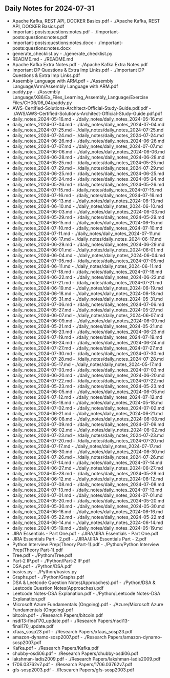 ## Daily Notes for 2024-07-31

- Apache Kafka, REST API, DOCKER Basics.pdf - ./Apache Kafka, REST API, DOCKER Basics.pdf
- Important-posts:questions:notes.pdf - ./Important-posts:questions:notes.pdf
- Important-posts:questions:notes.docx - ./Important-posts:questions:notes.docx
- generate_checklist.py - ./generate_checklist.py
- README.md - ./README.md
- Apache Kafka Extra Notes.pdf - ./Apache Kafka Extra Notes.pdf
- Important DP Questions & Extra Imp Links.pdf - ./Important DP Questions & Extra Imp Links.pdf
- Assembly Language with ARM.pdf - ./Assembly Language/Arm/Assembly Language with ARM.pdf
- paddy.py - ./Assembly Language/X86/Ex_Files_Learning_Assembly_Language/Exercise Files/CH06/06_04/paddy.py
- AWS-Certified-Solutions-Architect-Official-Study-Guide.pdf.pdf - ./AWS/AWS-Certified-Solutions-Architect-Official-Study-Guide.pdf.pdf
- daily_notes_2024-05-16.md - ./daily_notes/daily_notes_2024-05-16.md
- daily_notes_2024-07-04.md - ./daily_notes/daily_notes_2024-07-04.md
- daily_notes_2024-07-25.md - ./daily_notes/daily_notes_2024-07-25.md
- daily_notes_2024-07-24.md - ./daily_notes/daily_notes_2024-07-24.md
- daily_notes_2024-06-26.md - ./daily_notes/daily_notes_2024-06-26.md
- daily_notes_2024-07-07.md - ./daily_notes/daily_notes_2024-07-07.md
- daily_notes_2024-06-06.md - ./daily_notes/daily_notes_2024-06-06.md
- daily_notes_2024-06-28.md - ./daily_notes/daily_notes_2024-06-28.md
- daily_notes_2024-05-25.md - ./daily_notes/daily_notes_2024-05-25.md
- daily_notes_2024-07-29.md - ./daily_notes/daily_notes_2024-07-29.md
- daily_notes_2024-06-25.md - ./daily_notes/daily_notes_2024-06-25.md
- daily_notes_2024-05-24.md - ./daily_notes/daily_notes_2024-05-24.md
- daily_notes_2024-05-26.md - ./daily_notes/daily_notes_2024-05-26.md
- daily_notes_2024-07-15.md - ./daily_notes/daily_notes_2024-07-15.md
- daily_notes_2024-07-16.md - ./daily_notes/daily_notes_2024-07-16.md
- daily_notes_2024-06-13.md - ./daily_notes/daily_notes_2024-06-13.md
- daily_notes_2024-06-10.md - ./daily_notes/daily_notes_2024-06-10.md
- daily_notes_2024-06-03.md - ./daily_notes/daily_notes_2024-06-03.md
- daily_notes_2024-05-29.md - ./daily_notes/daily_notes_2024-05-29.md
- daily_notes_2024-06-15.md - ./daily_notes/daily_notes_2024-06-15.md
- daily_notes_2024-07-10.md - ./daily_notes/daily_notes_2024-07-10.md
- daily_notes_2024-07-11.md - ./daily_notes/daily_notes_2024-07-11.md
- daily_notes_2024-06-17.md - ./daily_notes/daily_notes_2024-06-17.md
- daily_notes_2024-06-29.md - ./daily_notes/daily_notes_2024-06-29.md
- daily_notes_2024-06-01.md - ./daily_notes/daily_notes_2024-06-01.md
- daily_notes_2024-06-04.md - ./daily_notes/daily_notes_2024-06-04.md
- daily_notes_2024-07-05.md - ./daily_notes/daily_notes_2024-07-05.md
- daily_notes_2024-06-11.md - ./daily_notes/daily_notes_2024-06-11.md
- daily_notes_2024-07-18.md - ./daily_notes/daily_notes_2024-07-18.md
- daily_notes_2024-06-22.md - ./daily_notes/daily_notes_2024-06-22.md
- daily_notes_2024-07-21.md - ./daily_notes/daily_notes_2024-07-21.md
- daily_notes_2024-06-19.md - ./daily_notes/daily_notes_2024-06-19.md
- daily_notes_2024-06-18.md - ./daily_notes/daily_notes_2024-06-18.md
- daily_notes_2024-05-31.md - ./daily_notes/daily_notes_2024-05-31.md
- daily_notes_2024-07-06.md - ./daily_notes/daily_notes_2024-07-06.md
- daily_notes_2024-05-27.md - ./daily_notes/daily_notes_2024-05-27.md
- daily_notes_2024-06-07.md - ./daily_notes/daily_notes_2024-06-07.md
- daily_notes_2024-06-09.md - ./daily_notes/daily_notes_2024-06-09.md
- daily_notes_2024-05-21.md - ./daily_notes/daily_notes_2024-05-21.md
- daily_notes_2024-06-23.md - ./daily_notes/daily_notes_2024-06-23.md
- daily_notes_2024-07-19.md - ./daily_notes/daily_notes_2024-07-19.md
- daily_notes_2024-06-24.md - ./daily_notes/daily_notes_2024-06-24.md
- daily_notes_2024-07-27.md - ./daily_notes/daily_notes_2024-07-27.md
- daily_notes_2024-07-30.md - ./daily_notes/daily_notes_2024-07-30.md
- daily_notes_2024-07-28.md - ./daily_notes/daily_notes_2024-07-28.md
- daily_notes_2024-05-17.md - ./daily_notes/daily_notes_2024-05-17.md
- daily_notes_2024-07-03.md - ./daily_notes/daily_notes_2024-07-03.md
- daily_notes_2024-06-20.md - ./daily_notes/daily_notes_2024-06-20.md
- daily_notes_2024-07-22.md - ./daily_notes/daily_notes_2024-07-22.md
- daily_notes_2024-05-23.md - ./daily_notes/daily_notes_2024-05-23.md
- daily_notes_2024-06-05.md - ./daily_notes/daily_notes_2024-06-05.md
- daily_notes_2024-07-12.md - ./daily_notes/daily_notes_2024-07-12.md
- daily_notes_2024-05-18.md - ./daily_notes/daily_notes_2024-05-18.md
- daily_notes_2024-07-02.md - ./daily_notes/daily_notes_2024-07-02.md
- daily_notes_2024-06-21.md - ./daily_notes/daily_notes_2024-06-21.md
- daily_notes_2024-06-08.md - ./daily_notes/daily_notes_2024-06-08.md
- daily_notes_2024-07-09.md - ./daily_notes/daily_notes_2024-07-09.md
- daily_notes_2024-06-02.md - ./daily_notes/daily_notes_2024-06-02.md
- daily_notes_2024-07-23.md - ./daily_notes/daily_notes_2024-07-23.md
- daily_notes_2024-07-20.md - ./daily_notes/daily_notes_2024-07-20.md
- daily_notes_2024-07-17.md - ./daily_notes/daily_notes_2024-07-17.md
- daily_notes_2024-06-30.md - ./daily_notes/daily_notes_2024-06-30.md
- daily_notes_2024-07-26.md - ./daily_notes/daily_notes_2024-07-26.md
- daily_notes_2024-07-14.md - ./daily_notes/daily_notes_2024-07-14.md
- daily_notes_2024-06-27.md - ./daily_notes/daily_notes_2024-06-27.md
- daily_notes_2024-05-28.md - ./daily_notes/daily_notes_2024-05-28.md
- daily_notes_2024-06-12.md - ./daily_notes/daily_notes_2024-06-12.md
- daily_notes_2024-07-08.md - ./daily_notes/daily_notes_2024-07-08.md
- daily_notes_2024-07-13.md - ./daily_notes/daily_notes_2024-07-13.md
- daily_notes_2024-07-01.md - ./daily_notes/daily_notes_2024-07-01.md
- daily_notes_2024-05-20.md - ./daily_notes/daily_notes_2024-05-20.md
- daily_notes_2024-05-30.md - ./daily_notes/daily_notes_2024-05-30.md
- daily_notes_2024-06-16.md - ./daily_notes/daily_notes_2024-06-16.md
- daily_notes_2024-05-22.md - ./daily_notes/daily_notes_2024-05-22.md
- daily_notes_2024-06-14.md - ./daily_notes/daily_notes_2024-06-14.md
- daily_notes_2024-05-19.md - ./daily_notes/daily_notes_2024-05-19.md
- JIRA Essentials - Part One.pdf - ./JIRA/JIRA Essentials - Part One.pdf
- JIRA Essentials Part - 2.pdf - ./JIRA/JIRA Essentials Part - 2.pdf
- Python Interview Prep(Theory Part-1).pdf - ./Python/Python Interview Prep(Theory Part-1).pdf
- Tree.pdf - ./Python/Tree.pdf
- Part-2 IP.pdf - ./Python/Part-2 IP.pdf
- DSA.pdf - ./Python/DSA.pdf
- basics.py - ./Python/basics.py
- Graphs.pdf - ./Python/Graphs.pdf
- DSA & Leetcode Question Notes(Approaches).pdf - ./Python/DSA & Leetcode Question Notes(Approaches).pdf
- Leetcode Notes-DSA Explanation.pdf - ./Python/Leetcode Notes-DSA Explanation.pdf
- Microsoft Azure Fundamentals (Ongoing).pdf - ./Azure/Microsoft Azure Fundamentals (Ongoing).pdf
- bitcoin.pdf - ./Research Papers/bitcoin.pdf
- nsdi13-final170_update.pdf - ./Research Papers/nsdi13-final170_update.pdf
- xfaas_sosp23.pdf - ./Research Papers/xfaas_sosp23.pdf
- amazon-dynamo-sosp2007.pdf - ./Research Papers/amazon-dynamo-sosp2007.pdf
- Kafka.pdf - ./Research Papers/Kafka.pdf
- chubby-osdi06.pdf - ./Research Papers/chubby-osdi06.pdf
- lakshman-ladis2009.pdf - ./Research Papers/lakshman-ladis2009.pdf
- 1706.03762v7.pdf - ./Research Papers/1706.03762v7.pdf
- gfs-sosp2003.pdf - ./Research Papers/gfs-sosp2003.pdf
